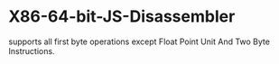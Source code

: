 X86-64-bit-JS-Disassembler
==========================

supports all first byte operations except Float Point Unit And Two Byte Instructions.
